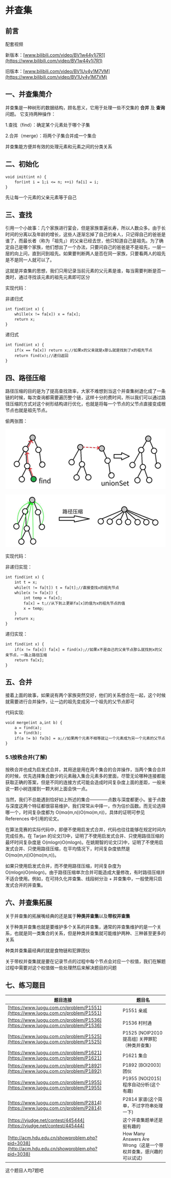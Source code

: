 # 并查集

## 前言

配套视频

新版本：[www.bilibili.com/video/BV1w44y1j7R1](https://www.bilibili.com/video/BV1w44y1j7R1)

旧版本：[www.bilibili.com/video/BV1Uy4y1M7VM](https://www.bilibili.com/video/BV1Uy4y1M7VM)

## 一、并查集简介
并查集是一种树形的数据结构，顾名思义，它用于处理一些不交集的 **合并** 及 **查询** 问题。 它支持两种操作：

1.查找（find）：确定某个元素处于哪个子集

2.合并（merge）：将两个子集合并成一个集合

并查集能方便并有效的处理元素和元素之间的分类关系

## 二、初始化

```
void init(int n) {
	for(int i = 1;i <= n; ++i) fa[i] = i;
}
```

先让每一个元素的父亲元素等于自己

## 三、查找

引用一个小故事：几个家族进行宴会，但是家族普遍长寿，所以人数众多。由于长时间的分离以及年龄的增长，这些人逐渐忘掉了自己的亲人，只记得自己的爸爸是谁了，而最长者（称为「祖先」）的父亲已经去世，他只知道自己是祖先。为了确定自己是哪个家族，他们想出了一个办法，只要问自己的爸爸是不是祖先，一层一层的向上问，直到问到祖先。如果要判断两人是否在同一家族，只要看两人的祖先是不是同一人就可以了。

这就是并查集的思想，我们只用记录当前元素的父元素是谁，每当需要判断是否一类时，通过寻找该元素的祖先元素即可区分

实现代码：

非递归式

```
int find(int x) {
	whille(x != fa[x]) x = fa[x];
	return x;
}
```

递归式

```
int find(int x) {
	if(x == fa[x]) return x;//如果x的父亲就是x那么就是找到了x的祖先节点
	return find(x);//递归返回
}
```

## 四、路径压缩

路径压缩的目的是为了提高查找效率，大家不难想到当这个并查集树退化成了一条链的时候，每次查询都需要遍历整个链，这样十分的费时间，所以我们可以通过路径压缩的方式对这个树形结构进行优化，也就是将每一个节点的父节点直接变成根节点也就是祖先节点。

偷两张图：

![img](../../image/SJJG/find_merge_1.jfif)

![img](../../image/SJJG/find_merge_2.jfif)

实现代码：

非递归实现：

```
int find(int x) {
	int t = x;
	while(t != fa[t]) t = fa[t];//直接查找x的祖先节点
	while(x != fa[x]) {
		int temp = fa[x];
		fa[x] = t;//从下到上更新fa[x]的值为x的祖先节点的值
		x = temp;
	}
	return x;
}
```

递归实现：

```
int find(int x) {
	if(x != fa[x]) fa[x] = find(x);//如果x不是自己的父亲节点那么就找到x的父亲节点，一路上路径压缩
	return fa[x];
}
```

## 五、合并

接着上面的故事，如果说有两个家族突然交好，他们的关系想合在一起，这个时候就需要进行合并操作，让一边的祖先变成另一个祖先的父节点即可

代码实现:

```
void merge(int a,int b) {
	a = find(a);
	b = find(b);
	if(a != b) fa[b] = a;//如果两个元素不相等就让一个元素成为另一个元素的父节点
}
```

### 5.1按秩合并(了解)

按秩合并也成为启发式合并，其用途是用在两个集合的合并操作，当两个集合合并的时候，优先选择集合数少的元素融入集合元素多的里面，尽管无论哪种连接都能获取正确的答案，但是不同的连接方式可能会造成时间复杂度上面的差距，一般来说一颗小树连接到一颗大树上面会快一点。

当然，我们不总能遇到恰好如上所述的集合————点数与深度都更小。鉴于点数与深度这两个特征都很容易维护，我们常常从中择一，作为估价函数。而无论选择哪一个，时间复杂度都为 O(mα(m,n))O(mα(m,n))，具体的证明可参见 References 中引用的论文。

在算法竞赛的实际代码中，即便不使用启发式合并，代码也往往能够在规定时间内完成任务。在 Tarjan 的论文[1]中，证明了不使用启发式合并、只使用路径压缩的最坏时间复杂度是 O(mlogn)O(mlog⁡n)。在姚期智的论文[2]中，证明了不使用启发式合并、只使用路径压缩，在平均情况下，时间复杂度依然是 O(mα(m,n))O(mα(m,n))。

如果只使用启发式合并，而不使用路径压缩，时间复杂度为 O(mlogn)O(mlog⁡n)。由于路径压缩单次合并可能造成大量修改，有时路径压缩并不适合使用。例如，在可持久化并查集、线段树分治 + 并查集中，一般使用只启发式合并的并查集。

## 六、并查集拓展

关于并查集的拓展嘴经典的还是属于**种类并查集**以及**带权并查集**

关于种类并查集也就是要维护多个关系的并查集，通常的并查集维护的是一个关系，也就是同一类集合的关系，但是种类并查集就可能维护两种、三种甚至更多的关系

种类并查集最经典的就是食物链和犯罪团伙

关于带权并查集就是要在记录节点的过程中每个节点会对应一个权值，我们在解题过程中需要对这个权值做一些处理然后来解决题目的问题

## 七、练习题目

| 题目连接                                                     | 题目名                                                       |
| ------------------------------------------------------------ | ------------------------------------------------------------ |
| [https://www.luogu.com.cn/problem/P1551](https://www.luogu.com.cn/problem/P1551) | P1551 亲戚                                                   |
| [https://www.luogu.com.cn/problem/P1536](https://www.luogu.com.cn/problem/P1536) | P1536 村村通                                                 |
| [https://www.luogu.com.cn/problem/P1525](https://www.luogu.com.cn/problem/P1525) | P1525 [NOIP2010 提高组] 关押罪犯（种类并查集）               |
| [https://www.luogu.com.cn/problem/P1621](https://www.luogu.com.cn/problem/P1621) | P1621 集合                                                   |
| [https://www.luogu.com.cn/problem/P1892](https://www.luogu.com.cn/problem/P1892) | P1892 [BOI2003]团伙                                          |
| [https://www.luogu.com.cn/problem/P1955](https://www.luogu.com.cn/problem/P1955) | P1955 [NOI2015] 程序自动分析(这个有趣)                       |
| [https://www.luogu.com.cn/problem/P2814](https://www.luogu.com.cn/problem/P2814) | P2814 家谱(这个简单，不过字符串处理一下)                     |
| [https://vjudge.net/contest/445444](https://vjudge.net/contest/445444) | 这个并查集题单还是挺有趣的                                   |
| [http://acm.hdu.edu.cn/showproblem.php?pid=3038](http://acm.hdu.edu.cn/showproblem.php?pid=3038) | How Many Answers Are Wrong（这是一个带权并查集，感兴趣的可以试试） |

这个题目人均7题吧
